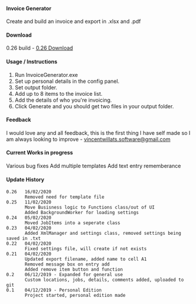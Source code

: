 #### Invoice Generator #### 

Create and build an invoice and export in .xlsx and .pdf


#### Download ####

0.26 build - [0.26 Download](https://github.com/VincentWillats/InvoiceGenerator/releases)

#### Usage / Instructions ####

1. Run InvoiceGenerator.exe
2. Set up personal details in the config panel.
3. Set output folder.
4. Add up to 8 items to the invoice list.
5. Add the details of who you're invoicing.
6. Click Generate and you should get two files in your output folder.



#### Feedback ####

I would love any and all feedback, this is the first thing I have self made so I am always looking to improve - vincentwillats.software@gmail.com



#### Current Works in progress ####

Various bug fixes
Add multiple templates
Add text entry rememberance

#### Update History ####
      
    0.26   16/02/2020
           Removed need for template file
    0.25   11/02/2020
           Move Busisness logic to Functions class/out of UI
           Added BackgroundWorker for loading settings
    0.24   05/02/2020
           Moved JobItems into a seperate class
    0.23   04/02/2020
           Added XmlManager and settings class, removed settings being saved in .txt
    0.22   04/02/2020
           Fixed settings file, will create if not exists
    0.21   04/02/2020
           Updated export filename, added name to cell A1
           Removed message box on entry add
           Added remove item button and function
    0.2    06/12/2019 - Expanded for general use
           Custom locations, jobs, details, comments added, uploaded to git
    0.1    04/12/2019 - Personal Edition
           Project started, personal edition made
